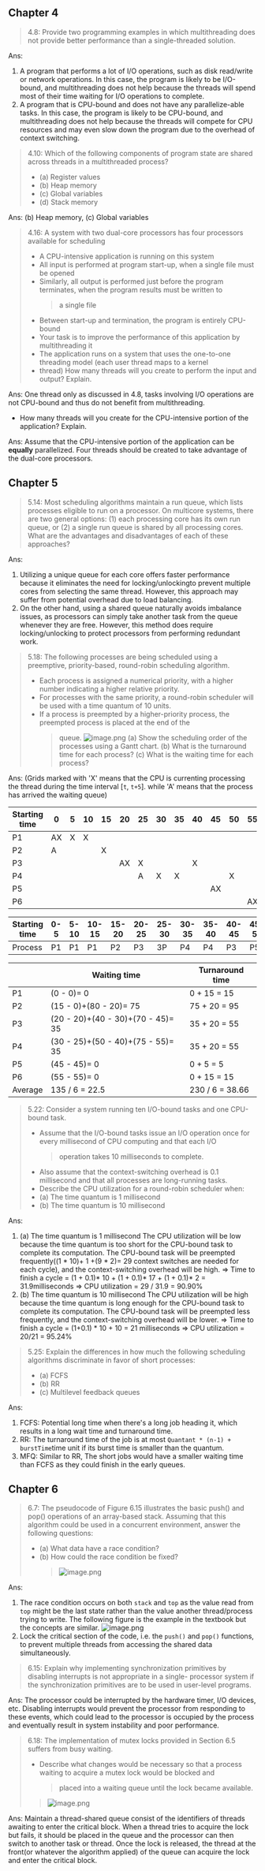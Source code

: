 ## Chapter 4

> 4.8: Provide two programming examples in which multithreading does not provide better performance than a
> single-threaded solution.

Ans:

1. A program that performs a lot of I/O operations, such as disk read/write or network operations. In this case, the
   program is likely to be I/O-bound, and multithreading does not help because the threads will spend most of their
   time waiting for I/O operations to complete.
2. A program that is CPU-bound and does not have any parallelize-able tasks. In this case, the program is likely to
   be
   CPU-bound, and multithreading does not help because the threads will compete for CPU resources and may even slow
   down the program due to the overhead of context switching.

> 4.10: Which of the following components of program state are shared across threads in a multithreaded process?
>
> - (a) Register values
> - (b) Heap memory
> - (c) Global variables
> - (d) Stack memory

Ans: (b) Heap memory, (c) Global variables

> 4.16: A system with two dual-core processors has four processors available for scheduling
>
> - A CPU-intensive application is running on this system
> - All input is performed at program start-up, when a single file must be opened
> - Similarly, all output is performed just before the program terminates, when the program results must be written to
>   > a single file
> - Between start-up and termination, the program is entirely CPU-bound
> - Your task is to improve the performance of this application by multithreading it
> - The application runs on a system that uses the one-to-one threading model (each user thread maps to a kernel
> - thread) How many threads will you create to perform the input and output? Explain.

Ans: One thread only as discussed in 4.8, tasks involving I/O operations are not CPU-bound and thus do not benefit
from multithreading.

- How many threads will you create for the CPU-intensive portion of the application? Explain.

Ans: Assume that the CPU-intensive portion of the application can be **equally** parallelized. Four threads should be
created to take advantage of the dual-core processors.

## Chapter 5

> 5.14: Most scheduling algorithms maintain a run queue, which lists processes eligible to run on a processor. On
> multicore systems, there are two general options:
> (1) each processing core has its own run queue, or
> (2) a single run queue is shared by all processing cores.
> What are the advantages and disadvantages of each of these approaches?

Ans:

1. Utilizing a unique queue for each core offers faster performance because it eliminates the need for
   locking/unlockingto prevent multiple cores from selecting the same thread. However, this approach may suffer from
   potential overhead due to load balancing.
2. On the other hand, using a shared queue naturally avoids imbalance issues, as processors can simply take another task
   from the queue whenever they are free. However, this method does require locking/unlocking to protect processors from
   performing redundant work.

> 5.18: The following processes are being scheduled using a preemptive, priority-based, round-robin scheduling
> algorithm.
>
> - Each process is assigned a numerical priority, with a higher number indicating a higher relative priority.
> - For processes with the same priority, a round-robin scheduler will be used with a time quantum of 10 units.
> - If a process is preempted by a higher-priority process, the preempted process is placed at the end of the
>   > queue.
>   > ![image.png](assets/5.18.png)
>   > (a) Show the scheduling order of the processes using a Gantt chart.
>   > (b) What is the turnaround time for each process?
>   > (c) What is the waiting time for each process?

Ans: (Grids marked with 'X' means that the CPU is currenting processing the thread during the time
interval [`t`, `t+5`]. while 'A' means that the process has arrived the waiting queue)


| Starting time | 0  | 5 | 10 | 15 | 20 | 25 | 30 | 35 | 40 | 45 | 50 | 55 | 60 | 65 | 70 | 75 | 80 | 85 | 90 | 95 |
| ------------- | -- | - | -- | -- | -- | -- | -- | -- | -- | -- | -- | -- | -- | -- | -- | -- | -- | -- | -- | -- |
| P1            | AX | X | X  |    |    |    |    |    |    |    |    |    |    |    |    |    |    |    |    |    |
| P2            | A  |   |    | X  |    |    |    |    |    |    |    |    |    |    |    |    | X  | X  | X  |    |
| P3            |    |   |    |    | AX | X  |    |    | X  |    |    |    |    |    | X  |    |    |    |    |    |
| P4            |    |   |    |    |    | A  | X  | X  |    |    | X  |    |    |    |    | X  |    |    |    |    |
| P5            |    |   |    |    |    |    |    |    |    | AX |    |    |    |    |    |    |    |    |    |    |
| P6            |    |   |    |    |    |    |    |    |    |    |    | AX | X  | X  |    |    |    |    |    |    |


| Starting time | 0-5 | 5-10 | 10-15 | 15-20 | 20-25 | 25-30 | 30-35 | 35-40 | 40-45 | 45-50 | 50-55 | 55-60 | 60-65 | 65-70 | 70-75 | 75-80 | 80-85 | 85-90 | 90-95 | 95-100 |
| ------------- | --- | ---- | ----- | ----- | ----- | ----- | ----- | ----- | ----- | ----- | ----- | ----- | ----- | ----- | ----- | ----- | ----- | ----- | ----- | ------ |
| Process       | P1  | P1   | P1    | P2    | P3    | 3P    | P4    | P4    | P3    | P5    | P4    | P6    | P6    | P6    | P3    | P4    | P2    | P2    | P2    |        |


|         | Waiting time                       | Turnaround time |
| ------- | ---------------------------------- | --------------- |
| P1      | (0 - 0)= 0                         | 0 + 15 = 15     |
| P2      | (15 - 0)+(80 - 20)= 75             | 75 + 20 = 95    |
| P3      | (20 - 20)+(40 - 30)+(70 - 45)= 35 | 35 + 20 = 55    |
| P4      | (30 - 25)+(50 - 40)+(75 - 55)= 35  | 35 + 20 = 55    |
| P5      | (45 - 45)= 0                       | 0 + 5 = 5       |
| P6      | (55 - 55)= 0                       | 0 + 15 = 15     |
| Average | 135 / 6 = 22.5                     | 230 / 6 = 38.66 |

> 5.22: Consider a system running ten I/O-bound tasks and one CPU-bound task.
>
> - Assume that the I/O-bound tasks issue an I/O operation once for every millisecond of CPU computing and that each I/O
>   > operation takes 10 milliseconds to complete.
> - Also assume that the context-switching overhead is 0.1 millisecond and that all processes are long-running tasks.
> - Describe the CPU utilization for a round-robin scheduler when:
> - (a) The time quantum is 1 millisecond
> - (b) The time quantum is 10 millisecond

Ans:

1. (a) The time quantum is 1 millisecond
   The CPU utilization will be low because the time quantum is too short for the CPU-bound task to complete its
   computation. The CPU-bound task will be preempted frequently((1 * 10)+ 1 +(9 * 2)= 29 context switches are needed for
   each cycle), and the context-switching overhead will be high.
   => Time to finish a cycle = (1 + 0.1)* 10 + (1 + 0.1)* 17 + (1 + 0.1)* 2 = 31.9milliseconds
   => CPU utilization = 29 / 31.9 = 90.90%
2. (b) The time quantum is 10 millisecond
   The CPU utilization will be high because the time quantum is long enough for the CPU-bound task to complete its
   computation. The CPU-bound task will be preempted less frequently, and the context-switching overhead will be lower.
   => Time to finish a cycle = (1+0.1) * 10 + 10 = 21 milliseconds
   => CPU utilization = 20/21 = 95.24%

> 5.25: Explain the differences in how much the following scheduling algorithms discriminate in favor of short
> processes:
>
> - (a) FCFS
> - (b) RR
> - (c) Multilevel feedback queues

Ans:

1. FCFS: Potential long time when there's a long job heading it, which results in a long wait time and turnaround time.
2. RR: The turnaround time of the job is at most `Quantant * (n-1) + burstTime`time unit if its burst time is smaller
   than the quantum.
3. MFQ: Similar to RR, The short jobs would have a smaller waiting time than FCFS as they could finish in the early
   queues.

## Chapter 6

> 6.7: The pseudocode of Figure 6.15 illustrates the basic push() and pop() operations of an array-based stack. Assuming
> that this algorithm could be used in a concurrent environment, answer the following questions:
>
> - (a) What data have a race condition?
> - (b) How could the race condition be fixed?
>   > ![image.png](assets/6.7.png)
>   >

Ans:

1. The race condition occurs on both `stack` and `top` as the value read from `top` might be the last state rather than
   the value another thread/process trying to write. The following figure is the example in the textbook but the
   concepts are similar.
   ![image.png](assets/raceConditionFromTextbook.png)
2. Lock the critical section of the code, i.e. the `push()` and `pop()` functions, to prevent multiple threads from
   accessing the shared data simultaneously.

> 6.15: Explain why implementing synchronization primitives by disabling interrupts is not appropriate in a single-
> processor system if the synchronization primitives are to be used in user-level programs.

Ans: The processor could be interrupted by the hardware timer, I/O devices, etc. Disabling interrupts would prevent the
processor from responding to these events, which could lead to the processor is occupied by the process and eventually
result in system instability and poor performance.

> 6.18: The implementation of mutex locks provided in Section 6.5 suffers from busy waiting.
>
> - Describe what changes would be necessary so that a process waiting to acquire a mutex lock would be blocked and
>   > placed into a waiting queue until the lock became available.
>
>> ![image.png](assets/6.18.png)
>>

Ans:
Maintain a thread-shared queue consist of the identifiers of threads awaiting to enter the critical block. When a thread
tries to acquire the lock but fails, it should be placed in the queue and the processor can then switch to another task
or thread. Once the lock is released, the thread at the front(or whatever the algorithm applied) of the queue can
acquire the lock and enter the critical block.
